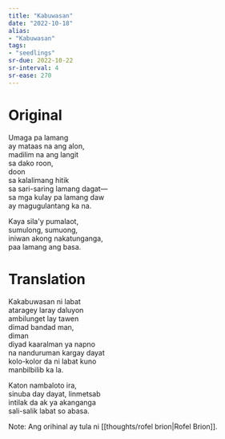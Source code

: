 ```yaml
---
title: "Kabuwasan"
date: "2022-10-18"
alias:
- "Kabuwasan"
tags:
- "seedlings"
sr-due: 2022-10-22
sr-interval: 4
sr-ease: 270
---
```


# Original

Umaga pa lamang  
ay mataas na ang alon,  
madilim na ang langit  
sa dako roon,  
 doon  
sa kalalimang hitik  
sa sari-saring lamang dagat—  
sa mga kulay pa lamang daw  
ay magugulantang ka na.

Kaya sila'y pumalaot,  
sumulong, sumuong,  
iniwan akong nakatunganga,  
paa lamang ang basa.  

# Translation

Kakabuwasan ni labat  
ataragey laray daluyon  
ambilunget lay tawen  
dimad bandad man,  
 diman  
diyad kaaralman ya napno  
na nanduruman kargay dayat  
kolo-kolor da ni labat kuno  
manbilbilib ka la.

Katon nambaloto ira,  
sinuba day dayat, linmetsab  
intilak da ak ya akanganga  
sali-salik labat so abasa.

Note: Ang orihinal ay tula ni [[thoughts/rofel brion|Rofel Brion]].